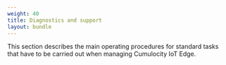 ```yaml
---
weight: 40
title: Diagnostics and support
layout: bundle
---
```


This section describes the main operating procedures for standard tasks that have to be carried out when managing Cumulocity IoT Edge.